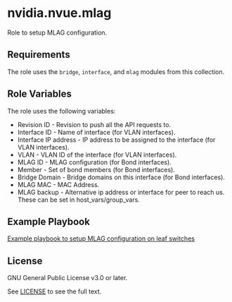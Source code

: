 nvidia.nvue.mlag
=========

Role to setup MLAG configuration.

Requirements
------------

The role uses the `bridge`, `interface`,  and `mlag` modules from this collection.

Role Variables
--------------

The role uses the following variables:
  - Revision ID - Revision to push all the API requests to.
  - Interface ID - Name of interface (for VLAN interfaces).
  - Interface IP address - IP address to be assigned to the interface (for VLAN interfaces).
  - VLAN - VLAN ID of the interface (for VLAN interfaces).
  - MLAG ID - MLAG configuration (for Bond interfaces).
  - Member - Set of bond members (for Bond interfaces).
  - Bridge Domain - Bridge domains on this interface (for Bond interfaces).
  - MLAG MAC - MAC Address.
  - MLAG backup - Alternative ip address or interface for peer to reach us.
These can be set in host_vars/group_vars.

Example Playbook
----------------

[Example playbook to setup MLAG configuration on leaf switches](https://gitlab.com/nvidia-networking/systems-engineering/nvue/-/blob/main/examples/playbooks/roles/mlag-role-leaf.yml) 

License
-------

GNU General Public License v3.0 or later.

See [LICENSE](./LICENSE) to see the full text.
